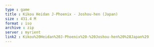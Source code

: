 ```yaml
---
type : game
title : Kikou Heidan J-Phoenix - Joshou-hen (Japan)
size : 431.4 M
format : iso
archive : zip
server : myrient
link2 : Kikou%20Heidan%20J-Phoenix%20-%20Joshou-hen%20%28Japan%29
---
```

